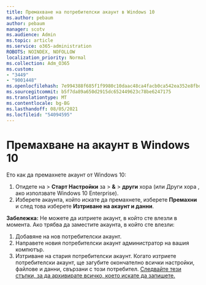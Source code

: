 ```yaml
---
title: Премахване на потребителски акаунт в Windows 10
ms.author: pebaum
author: pebaum
manager: scotv
ms.audience: Admin
ms.topic: article
ms.service: o365-administration
ROBOTS: NOINDEX, NOFOLLOW
localization_priority: Normal
ms.collection: Adm_O365
ms.custom:
- "3449"
- "9001448"
ms.openlocfilehash: 7e994388f685f1f9980c10daac48ca4facb0ca542ea352e8fbd31bf451cff305
ms.sourcegitcommit: b5f7da89a650d2915dc652449623c78be6247175
ms.translationtype: MT
ms.contentlocale: bg-BG
ms.lasthandoff: 08/05/2021
ms.locfileid: "54094595"
---
```

# <a name="remove-an-account-in-windows-10"></a>Премахване на акаунт в Windows 10

Ето как да премахнете акаунт от Windows 10:

1. Отидете на  >  **Старт Настройки** за  >  **&**  >  **други** хора (или Други хора , ако използвате Windows 10 Enterprise).
2. Изберете акаунта, който искате да премахнете, изберете **Премахни** и след това изберете **Изтриване на акаунт и данни**.
 
**Забележка:** Не можете да изтриете акаунт, в който сте влезли в момента.  Ако трябва да заместите акаунта, в който сте влезли:

1. Добавяне на нов потребителски акаунт.
2. Направете новия потребителски акаунт администратор на вашия компютър.
3. Изтриване на стария потребителски акаунт. Когато изтриете потребителски акаунт, ще загубите окончателно всички настройки, файлове и данни, свързани с този потребител. [Следвайте тези стъпки, за да архивирате всичко, което искате да запишете.](https://support.microsoft.com/help/4027408/windows-10-backup-and-restore)